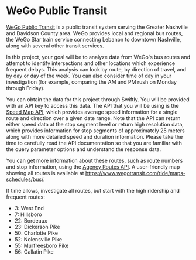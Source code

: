 # WeGo Public Transit

[WeGo Public Transit](https://www.wegotransit.com/) is a public transit system serving the Greater Nashville and Davidson County area. WeGo provides local and regional bus routes, the WeGo Star train service connecting Lebanon to downtown Nashville, along with several other transit services.

In this project, your goal will be to analyze data from WeGo's bus routes and attempt to identify intersections and other locations which experience frequent delays. This analysis can look by route, by direction of travel, and by day or day of the week. You can also consider time of day in your investigation (for example, comparing the AM and PM rush on Monday through Friday).

You can obtain the data for this project through Swiftly. You will be provided with an API key to  access this data. The API that you will be using is the [Speed Map API](https://swiftly-inc.stoplight.io/docs/standalone/573bc3fb95867-speed-map), which provides average speed information for a single route and direction over a given date range. Note that the API can return either speed data at the stop segment level or return high resolution data, which provides information for stop segments of approximately 25 meters along with more detailed speed and duration information. Please take the time to carefully read the API documentation so that you are familiar with the query parameter options and understand the response data.

You can get more information about these routes, such as route numbers and stop information, using the [Agency Routes API](https://swiftly-inc.stoplight.io/docs/standalone/5c0bd000bb0f2-agency-routes). A user-friendly map showing all routes is available at https://www.wegotransit.com/ride/maps-schedules/bus/. 

If time allows, investigate all routes, but start with the high ridership and frequent routes:
* 3: West End
* 7: Hillsboro
* 22: Bordeaux
* 23: Dickerson Pike
* 50: Charlotte Pike
* 52: Nolensville Pike
* 55: Murfreesboro Pike
* 56: Gallatin Pike